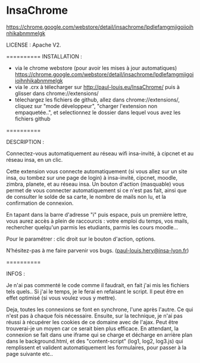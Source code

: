 InsaChrome
==========
https://chrome.google.com/webstore/detail/insachrome/lpdlefamgmjigoiioihnhikabnmmelgk

LICENSE : Apache V2.

==========
INSTALLATION : 
- via le chrome webstore (pour avoir les mises à jour automatiques) https://chrome.google.com/webstore/detail/insachrome/lpdlefamgmjigoiioihnhikabnmmelgk
- via le .crx à télecharger sur http://paul-louis.eu/InsaChrome/ puis à glisser dans chrome://extensions/
- télechargez les fichiers de github, allez dans chrome://extensions/, cliquez sur "mode développeur", "charger l'extension non empaquetée..", et selectionnez le dossier dans lequel vous avez les fichiers github

==========

DESCRIPTION : 

Connectez-vous automatiquement au réseau wifi insa-invité, à cipcnet et au réseau insa, en un clic.

Cette extension vous connecte automatiquement (si vous allez sur un site insa, ou tombez sur une page de login) à insa-invité, cipcnet, moodle, zimbra, planete, et au réseau insa. Un bouton d'action (masquable) vous permet de vous connecter automatiquement si ce n'est pas fait, ainsi que de consulter le solde de sa carte, le nombre de mails non lu, et la confirmation de connexion.

En tapant dans la barre d'adresse "i" puis espace, puis un première lettre, vous aurez accès à plein de raccourcis : votre emploi du temps, vos mails, rechercher quelqu'un parmis les etudiants, parmis les cours moodle...

Pour le paramétrer : clic droit sur le bouton d'action, options.

N’hésitez-pas à me faire parvenir vos bugs. (paul-louis.hery@insa-lyon.fr)

==========

INFOS :

Je n'ai pas commenté le code comme il faudrait, en fait j'ai mis les fichiers tels quels..
Si j'ai le temps, je le ferai en refaisant le script.
Il peut être en effet optimisé (si vous voulez vous y mettre).

Deja, toutes les connexions se font en synchrone, l'une après l'autre. Ce qui n'est pas à chaque fois nécessaire.
Ensuite, sur la technique, je n'ai pas réussi à récupérer les cookies de ce domaine avec de l'ajax. Peut être trouverai-je un moyen car ce serait bien plus efficace.
En attendant, la connexion se fait dans une iframe qui se charge et décharge en arrière plan dans le background.html, et des "content-script" (log1, log2, log3.js) qui remplissent et valident automatiquement les formulaires, pour passer à la page suivante etc.. 